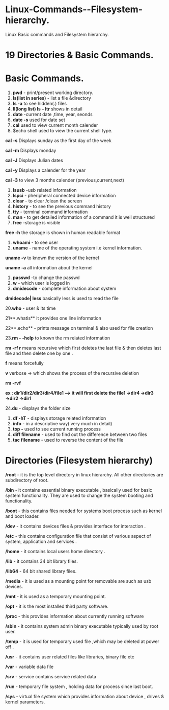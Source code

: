 # Linux-Commands--Filesystem-hierarchy.
Linux Basic commands and Filesystem hierarchy.
# 19 Directories & Basic Commands.



# Basic Commands.

1. **pwd** - print/present working directory.
2. **ls(list in series)** - list a file &directory 
3. **ls -a**  to see hidden(.) files
4. **ll(long list) ls** **- ltr** shows in detail
5. **date** -current date ,time, year, seonds
6. **date -s**  used for date set 
7. **cal**  used to view current month calender
8. $echo shell used to view the current shell type.

**cal -s**  Displays sunday as the first day of the week

**cal -m** Displays monday

**cal -J**  Displays Julian dates

**cal  -y** Displays a calender for the year 

**cal  -3** to view 3 months calender (previous,current,next)

1. **lsusb** -usb related information
2. **lspci**  - pheripheral connected device information
3. **clear** - to clear /clean the screen
4. **history** - to see the previous command history
5. **tty** - terminal command information 
6. **man** - to get detailed information of a command it is well structured
7. **free** -storage is visible

**free -h**  the storage is shown in human readable format 

1. **whoami** - to see user
2. **uname** - name of the operating system i.e kernel information.

**uname -v**  to known the version of the kernel 

**uname -a**  all information about the kernel

1. **passwd** -to change the passwd
2. **w** - which user is logged in 
3. **dmidecode** - complete information about system 

**dmidecode| less**  basically less is used to read the file

20.**who** - user & its time

21**.whatis** it provides one line information

22**.echo** - prints message on terminal & also used for file creation 

23.**rm - -help** to known the rm related information 

**rm -rf  r** means recursive which first deletes the last file & then deletes last file and then delete one by one .

**f** means forcefully

**v** verbose → which shows the process of the recursive deletion

**rm -rvf** 

**ex : dir1/dir2/dir3/dir4/file1 —> it will first delete the file1 →dir4 →dir3 →dir2 →dir1**

24.**du** - displays the folder size 

1. **df -hT** - displays storage related information
2. **info** - in a descriptive way( very much in detail)
3. **top -** used to see current running process 
4. **diff filename** - used to find out the difference between two files 
5. **tac  filename** - used to reverse the content of the file 

 


# Directories (Filesystem hierarchy)

**/root**  -  it is the top level directory in linux hierarchy. All other directories are subdirectory of root.

**/bin**  -   it contains essential binary executable , basically used for basic system functionality. They are used to change the system booting and functionality.

**/boot**  - this contains files needed for systems boot process such as kernel and boot loader.

**/dev** -  it contains devices files & provides interface for interaction .

**/etc** - this contains configuration file that consist of various aspect of system, application and services .

**/home**  - it contains local users home directory .

**/lib** - it contains 34 bit library files.

**/lib64**  - 64 bit shared library files.

**/media**  -  it is used as a mounting point for removable are such as usb devices.

**/mnt**  -  it is used as a temporary mounting point.

**/opt**  -  it is the most installed third party software.

**/proc**  - this provides information about currently running software 

**/sbin** - it contains system admin binary executable typically used by root user.

**/temp** - it is used for temporary used file ,which may be deleted at power off .

**/usr**  - it contains user related files like libraries, binary file etc

**/var**  -  variable data file 

**/srv**  -  service contains service related data

**/run**  -  temporary file system , holding data for process since last boot.

**/sys**  -  virtual file system which provides information about device , drives & kernel parameters.
